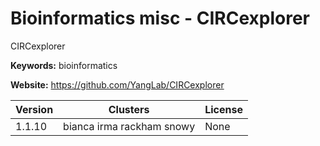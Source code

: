 # Bioinformatics misc - CIRCexplorer

CIRCexplorer

**Keywords:** bioinformatics

**Website:** <https://github.com/YangLab/CIRCexplorer>

| Version | Clusters | License |
| ------- | -------- | ------- |
| 1.1.10 | bianca irma rackham snowy | None |
